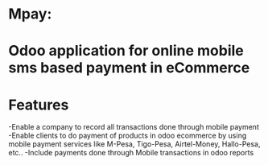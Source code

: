# Mpay:
# Odoo application for online mobile sms based payment in eCommerce

# Features 
  -Enable a company to record all transactions done through mobile payment
  -Enable clients to do payment of products in odoo ecommerce by using mobile 
   payment services like M-Pesa, Tigo-Pesa, Airtel-Money, Hallo-Pesa, etc..
  -Include payments done through Mobile transactions in odoo reports
  
